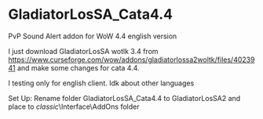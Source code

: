 # GladiatorLosSA_Cata4.4
PvP Sound Alert addon for WoW 4.4 english version

I just download GladiatorLosSA wotlk 3.4 from https://www.curseforge.com/wow/addons/gladiatorlossa2woltk/files/4023941 and make some changes for cata 4.4.

I testing only for english client. Idk about other languages

Set Up:
Rename folder GladiatorLosSA_Cata4.4 to GladiatorLosSA2 and place to _classic_\Interface\AddOns folder 
